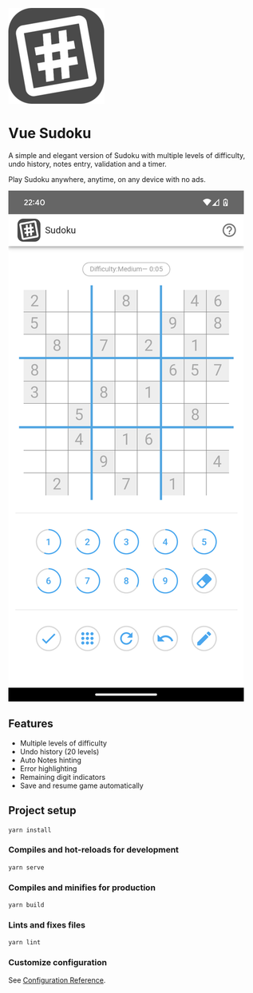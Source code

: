 ![Screenshot](https://raw.githubusercontent.com/roxburghm/vue-sudoku/main/public/images/icons/android-chrome-192x192.png)

# Vue Sudoku

A simple and elegant version of Sudoku with multiple levels of difficulty, undo history, notes entry, validation and a timer.

Play Sudoku anywhere, anytime, on any device with no ads.

![Screenshot](https://raw.githubusercontent.com/roxburghm/vue-sudoku/main/public/images/Screenshot_20230427-224017.png)

## Features

* Multiple levels of difficulty
* Undo history (20 levels)
* Auto Notes hinting
* Error highlighting
* Remaining digit indicators
* Save and resume game automatically

## Project setup
```
yarn install
```

### Compiles and hot-reloads for development
```
yarn serve
```

### Compiles and minifies for production
```
yarn build
```

### Lints and fixes files
```
yarn lint
```

### Customize configuration
See [Configuration Reference](https://cli.vuejs.org/config/).
